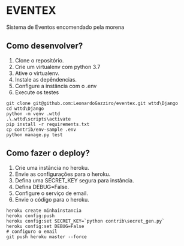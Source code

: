 # EVENTEX

Sistema de Eventos encomendado pela morena

## Como desenvolver?

1. Clone o repositório.
2. Crie um virtualenv  com python 3.7
3. Ative o virtualenv.
3. Instale as depêndencias.
5. Configure a instância com o .env
6. Execute os testes

```console
git clone git@github.com:LeonardoGazziro/eventex.git wttd\Django
cd wttd\Django
python -m venv .wttd
.\.wttd\scripts\activate
pip install -r requirements.txt
cp contrib/env-sample .env
python manage.py test
```

## Como fazer o deploy?
1. Crie uma instância no heroku.
2. Envie as configurações para o heroku.
3. Defina uma SECRET_KEY segura para instância.
4. Defina DEBUG=False.
5. Configure o serviço de email.
6. Envie o código para o heroku.

```console
heroku create minhainstancia
heroku config:push
heroku config:set SECRET_KEY=`python contrib\secret_gen.py`
heroku config:set DEBUG=False
# configuro o email
git push heroku master --force
```